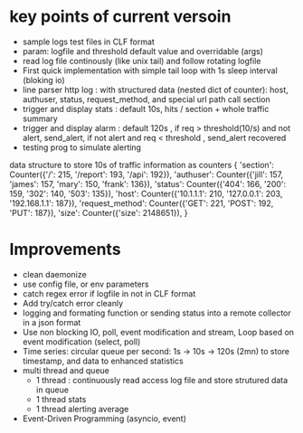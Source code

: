 # key points of current versoin
* sample logs test files in CLF format
* param: logfile and threshold default value and overridable (args)
* read log file continously (like unix tail) and follow rotating logfile
* First quick implementation with simple tail loop with 1s sleep interval (bloking io)
* line parser http log : with structured data (nested dict of counter): host, authuser, status, request_method,  and special url path call section
* trigger and display stats : default 10s, hits / section + whole traffic summary
* trigger and display alarm : default 120s , if req > threshold(10/s) and not alert,  send_alert, if not alert and req < threshold , send_alert recovered
* testing prog to simulate alerting

data structure to store 10s of traffic information as counters
{
  'section': Counter({'/': 215, '/report': 193, '/api': 192}),
  'authuser': Counter({'jill': 157, 'james': 157, 'mary': 150, 'frank': 136}),
  'status': Counter({'404': 166, '200': 159, '302': 140, '503': 135}),
  'host': Counter({'10.1.1.1': 210, '127.0.0.1': 203, '192.168.1.1': 187}),
  'request_method': Counter({'GET': 221, 'POST': 192, 'PUT': 187}),
  'size': Counter({'size': 2148651}),
}

# Improvements
* clean daemonize
* use config file, or env parameters
* catch regex error if logfile in not in CLF format 
* Add try/catch error cleanly
* logging and formating function or sending status into a remote collector in a json format
* Use non blocking IO, poll, event modification and stream, Loop based on event modification (select, poll)
* Time series: circular queue per second: 1s -> 10s -> 120s (2mn) to store timestamp, and data to enhanced statistics
* multi thread and queue
  * 1 thread : continuously read access log file and store strutured data in queue
  * 1 thread stats
  * 1 thread alerting average
* Event-Driven Programming (asyncio, event)
